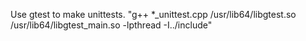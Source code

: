 Use gtest to make unittests.
"g++ *_unittest.cpp /usr/lib64/libgtest.so /usr/lib64/libgtest_main.so -lpthread -I../include"
